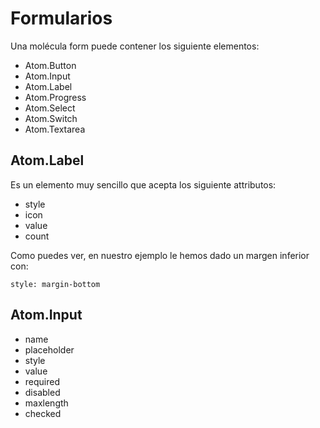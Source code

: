# Formularios

Una molécula form puede contener los siguiente elementos:

* Atom.Button
* Atom.Input
* Atom.Label
* Atom.Progress
* Atom.Select
* Atom.Switch
* Atom.Textarea

## Atom.Label

Es un elemento muy sencillo que acepta los siguiente attributos:


* style
* icon
* value
* count

Como puedes ver, en nuestro ejemplo le hemos dado un margen inferior con:

```
style: margin-bottom
```

## Atom.Input

 * name
 * placeholder
 * style
 * value
 * required
 * disabled
 * maxlength
 * checked

